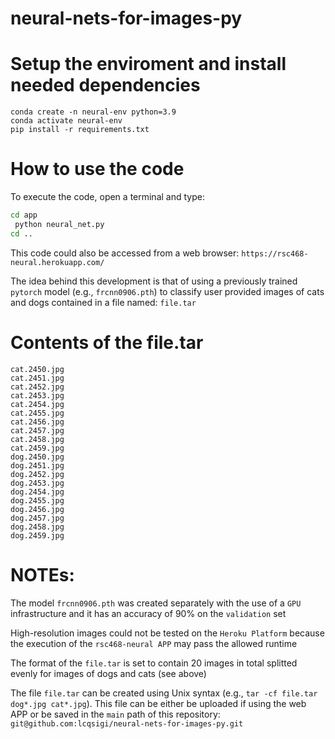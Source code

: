 # neural-nets-for-images-py

# Setup the enviroment and install needed dependencies

`conda create -n neural-env python=3.9`  
`conda activate neural-env`  
`pip install -r requirements.txt`  

# How to use the code

To execute the code, open a terminal and type:
 
```sh
cd app
 python neural_net.py
cd ..
```

This code could also be accessed from a web browser: `https://rsc468-neural.herokuapp.com/` 

The idea behind this development is that of using a previously trained
`pytorch` model (e.g., `frcnn0906.pth`) to classify user provided images of
cats and dogs contained in a file named: `file.tar`

# Contents of the file.tar

`cat.2450.jpg`  
`cat.2451.jpg`  
`cat.2452.jpg`  
`cat.2453.jpg`  
`cat.2454.jpg`  
`cat.2455.jpg`  
`cat.2456.jpg`  
`cat.2457.jpg`  
`cat.2458.jpg`  
`cat.2459.jpg`  
`dog.2450.jpg`  
`dog.2451.jpg`  
`dog.2452.jpg`  
`dog.2453.jpg`  
`dog.2454.jpg`  
`dog.2455.jpg`  
`dog.2456.jpg`  
`dog.2457.jpg`  
`dog.2458.jpg`  
`dog.2459.jpg`  

# NOTEs:

The model `frcnn0906.pth` was created separately with the use of a `GPU` infrastructure and it has an accuracy of 90% on the `validation` set

High-resolution images could not be tested on the `Heroku Platform` because the execution of the `rsc468-neural APP` may pass the allowed runtime

The format of the `file.tar` is set to contain 20 images in total splitted evenly for images of dogs and cats (see above)

The file `file.tar` can be created using Unix syntax (e.g., `tar -cf file.tar dog*.jpg cat*.jpg`). This file can be either be uploaded if using the web APP or be saved in the `main` path of this repository: `git@github.com:lcqsigi/neural-nets-for-images-py.git`
